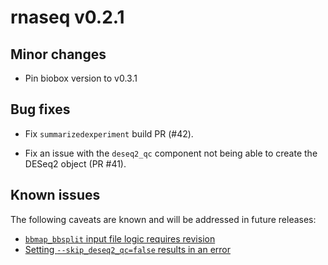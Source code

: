 # rnaseq v0.2.1

## Minor changes

* Pin biobox version to v0.3.1

## Bug fixes

* Fix `summarizedexperiment` build PR (#42).
 
* Fix an issue with the `deseq2_qc` component not being able to create the DESeq2 object (PR #41).

## Known issues

The following caveats are known and will be addressed in future releases:

- [`bbmap_bbsplit` input file logic requires revision](https://github.com/viash-hub/rnaseq/issues/30)
- [Setting `--skip_deseq2_qc=false` results in an error](https://github.com/viash-hub/rnaseq/issues/31)
